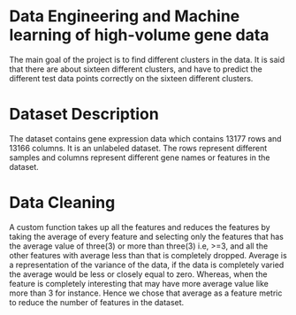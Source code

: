 # Data Engineering and Machine learning of high-volume gene data
The main goal of the project is to find different clusters in the data. It is said that there are about sixteen different clusters, and have to predict the different test data points correctly on the sixteen different clusters.
# Dataset Description
The dataset contains gene expression data which contains 13177 rows and 13166 columns. It is an unlabeled dataset. The rows represent different samples and columns represent different gene names or features in the dataset. 
# Data Cleaning 
A custom function takes up all the features and reduces the features by taking the average of every feature and selecting only the features that has the average value of three(3) or more than three(3) i.e, >=3, and all the other features with average less than that is completely dropped. Average is a representation of the variance of the data, if the data is completely varied the average would be less or closely equal to zero. Whereas, when the feature is completely interesting that may have more average value like more than 3 for instance. Hence we chose that average as a feature metric to reduce the number of features in the dataset. 


